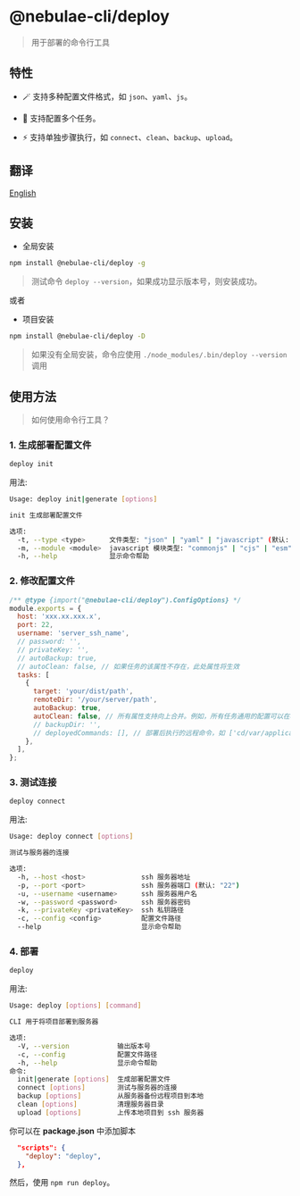 # @nebulae-cli/deploy

> 用于部署的命令行工具

## 特性

- 🪄 支持多种配置文件格式，如 `json`、`yaml`、`js`。

- 🚩 支持配置多个任务。

- ⚡ 支持单独步骤执行，如 `connect`、`clean`、`backup`、`upload`。

## 翻译

[English](../README.md)

## 安装

- 全局安装

```bash
npm install @nebulae-cli/deploy -g
```

> 测试命令 `deploy --version`，如果成功显示版本号，则安装成功。

或者

- 项目安装

```bash
npm install @nebulae-cli/deploy -D
```

> 如果没有全局安装，命令应使用 `./node_modules/.bin/deploy --version` 调用

## 使用方法

> 如何使用命令行工具？

### 1. 生成部署配置文件

```bash
deploy init
```

用法:

```bash
Usage: deploy init|generate [options]

init 生成部署配置文件

选项:
  -t, --type <type>      文件类型: "json" | "yaml" | "javascript" (默认: "javascript")
  -m, --module <module>  javascript 模块类型: "commonjs" | "cjs" | "esm" | "mjs" (默认: "cjs")
  -h, --help             显示命令帮助
```

### 2. 修改配置文件
```js
/** @type {import("@nebulae-cli/deploy").ConfigOptions} */
module.exports = {
  host: 'xxx.xx.xxx.x',
  port: 22,
  username: 'server_ssh_name',
  // password: '',
  // privateKey: '',
  // autoBackup: true,
  // autoClean: false, // 如果任务的该属性不存在，此处属性将生效
  tasks: [
    {
      target: 'your/dist/path',
      remoteDir: '/your/server/path',
      autoBackup: true,
      autoClean: false, // 所有属性支持向上合并。例如，所有任务通用的配置可以在根属性上配置
      // backupDir: '',
      // deployedCommands: [], // 部署后执行的远程命令，如 ['cd/var/applications', 'java - jar xxx. jar']，将使用 && 合并多个命令
    },
  ],
};
```

### 3. 测试连接

```bash
deploy connect
```

用法:

```bash
Usage: deploy connect [options]

测试与服务器的连接

选项:
  -h, --host <host>              ssh 服务器地址
  -p, --port <port>              ssh 服务器端口 (默认: "22")
  -u, --username <username>      ssh 服务器用户名
  -w, --password <password>      ssh 服务器密码
  -k, --privateKey <privateKey>  ssh 私钥路径
  -c, --config <config>          配置文件路径
  --help                         显示命令帮助
```

### 4. 部署

```bash
deploy
```

用法:

```bash
Usage: deploy [options] [command]

CLI 用于将项目部署到服务器

选项:
  -V, --version            输出版本号
  -c, --config             配置文件路径
  -h, --help               显示命令帮助
命令:
  init|generate [options]  生成部署配置文件
  connect [options]        测试与服务器的连接
  backup [options]         从服务器备份远程项目到本地
  clean [options]          清理服务器目录
  upload [options]         上传本地项目到 ssh 服务器
```

你可以在 **package.json** 中添加脚本

```json
  "scripts": {
    "deploy": "deploy",
  },
```

然后，使用 `npm run deploy`。